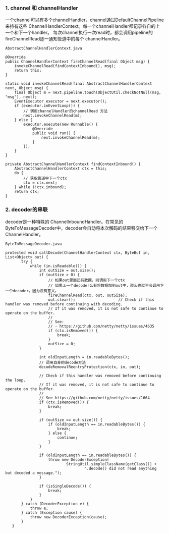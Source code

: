 ### 1. channel 和 channelHandler  
一个channel可以有多个channelHandler，channel通过DefaultChannelPipeline来持有这些
 ChannelHandlerContext。每一个channelHandler都记录各自的上一个和下一个handler。
 每次channel执行一次read时，都会调用pipeline的fireChannelRead逐一通知管道中的每个
 channelHandler。  
 
    AbstractChannelHandlerContext.java
         
    @Override
    public ChannelHandlerContext fireChannelRead(final Object msg) {
        invokeChannelRead(findContextInbound(), msg);
        return this;
    }

    static void invokeChannelRead(final AbstractChannelHandlerContext next, Object msg) {
        final Object m = next.pipeline.touch(ObjectUtil.checkNotNull(msg, "msg"), next);
        EventExecutor executor = next.executor();
        if (executor.inEventLoop()) {
            // 调用channelHandler的channelRead 方法
            next.invokeChannelRead(m);
        } else {
            executor.execute(new Runnable() {
                @Override
                public void run() {
                    next.invokeChannelRead(m);
                }
            });
        }
    }
    
    private AbstractChannelHandlerContext findContextInbound() {
        AbstractChannelHandlerContext ctx = this;
        do {
            // 获取管道中下一个ctx
            ctx = ctx.next;
        } while (!ctx.inbound);
        return ctx;
    }
### 2. decoder的串联
decoder是一种特殊的 ChannelInboundHandler。在常见的 ByteToMessageDecoder中，decoder会自动将本次解码的结果移交给下一个
ChannelHandler。  
 
 ~~~
 ByteToMessageDecoder.java
 
 protected void callDecode(ChannelHandlerContext ctx, ByteBuf in, List<Object> out) {
        try {
            while (in.isReadable()) {
                int outSize = out.size();
                if (outSize > 0) {
                    // 如果out里面还有数据，则调用下一个ctx
                    // 如果上一个decoder么有将数据加到out中，那么也就不会调用下一个decoder，因为没有意义。
                    fireChannelRead(ctx, out, outSize);
                    out.clear();                   // Check if this handler was removed before continuing with decoding.
                    // If it was removed, it is not safe to continue to operate on the buffer.
                    //
                    // See:
                    // - https://github.com/netty/netty/issues/4635
                    if (ctx.isRemoved()) {
                        break;
                    }
                    outSize = 0;
                }

                int oldInputLength = in.readableBytes();
                // 调用自身的decode方法
                decodeRemovalReentryProtection(ctx, in, out);

                // Check if this handler was removed before continuing the loop.
                // If it was removed, it is not safe to continue to operate on the buffer.
                //
                // See https://github.com/netty/netty/issues/1664
                if (ctx.isRemoved()) {
                    break;
                }

                if (outSize == out.size()) {
                    if (oldInputLength == in.readableBytes()) {
                        break;
                    } else {
                        continue;
                    }
                }

                if (oldInputLength == in.readableBytes()) {
                    throw new DecoderException(
                            StringUtil.simpleClassName(getClass()) +
                                    ".decode() did not read anything but decoded a message.");
                }

                if (isSingleDecode()) {
                    break;
                }
            }
        } catch (DecoderException e) {
            throw e;
        } catch (Exception cause) {
            throw new DecoderException(cause);
        }
    }
~~~
    